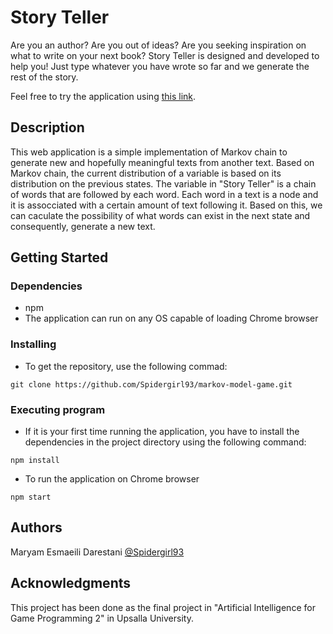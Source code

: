 # Story Teller

Are you an author? Are you out of ideas? Are you seeking inspiration on what to write on your next book? Story Teller is designed and developed to help you! Just type whatever you have wrote so far and we generate the rest of the story.

Feel free to try the application using [this link](https://markov-model-game.vercel.app/).

## Description

This web application is a simple implementation of Markov chain to generate new and hopefully meaningful texts from another text. Based on Markov chain, the current distribution of a variable is based on its distribution on the previous states. The variable in "Story Teller" is a chain of words that are followed by each word. Each word in a text is a node and it is assocciated with a certain amount of text following it. Based on this, we can caculate the possibility of what words can exist in the next state and consequently, generate a new text. 

## Getting Started

### Dependencies

* npm
* The application can run on any OS capable of loading Chrome browser

### Installing

* To get the repository, use the following commad:

```
git clone https://github.com/Spidergirl93/markov-model-game.git
```

### Executing program

* If it is your first time running the application, you have to install the dependencies in the project directory using the following command:

```
npm install
```

* To run the application on Chrome browser 
```
npm start
```

## Authors


Maryam Esmaeili Darestani [@Spidergirl93](https://github.com/Spidergirl93)


## Acknowledgments

This project has been done as the final project in "Artificial Intelligence for Game Programming 2" in Upsalla University. 

